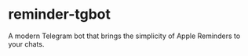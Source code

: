 # reminder-tgbot
A modern Telegram bot that brings the simplicity of Apple Reminders to your chats.  
